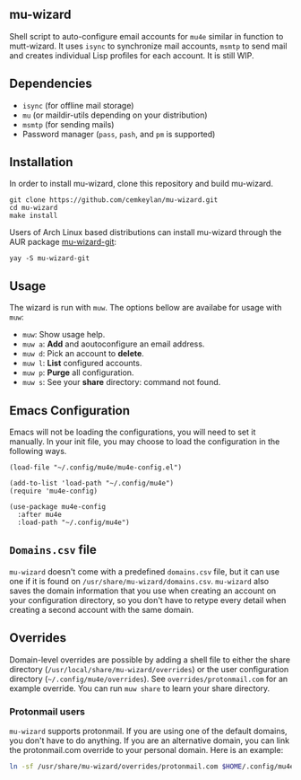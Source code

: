 ## mu-wizard
Shell script to auto-configure email accounts for `mu4e` similar in function to
mutt-wizard. It uses `isync` to synchronize mail accounts, `msmtp` to send mail
and creates individual Lisp profiles for each account. It is still WIP.

## Dependencies
* `isync` (for offline mail storage)
* `mu` (or maildir-utils depending on your distribution)
* `msmtp` (for sending mails)
* Password manager (`pass`, `pash`, and `pm` is supported)

## Installation
In order to install mu-wizard, clone this repository and build mu-wizard.

    git clone https://github.com/cemkeylan/mu-wizard.git
    cd mu-wizard
    make install

Users of Arch Linux based distributions can install mu-wizard through the AUR package [mu-wizard-git](https://aur.archlinux.org/packages/mu-wizard-git/):

    yay -S mu-wizard-git

## Usage
The wizard is run with `muw`. The options bellow are availabe for usage with `muw`:
- `muw`: Show usage help.
- `muw a`: **Add** and aoutoconfigure an email address.
- `muw d`: Pick an account to **delete**.
- `muw l`: **List** configured accounts.
- `muw p`: **Purge** all configuration.
- `muw s`: See your **share** directory: command not found.

## Emacs Configuration
Emacs will not be loading the configurations, you will need to set it manually.
In your init file, you may choose to load the configuration in the following
ways.

``` elisp
(load-file "~/.config/mu4e/mu4e-config.el")
```

``` elisp
(add-to-list 'load-path "~/.config/mu4e")
(require 'mu4e-config)
```

``` elisp
(use-package mu4e-config
  :after mu4e
  :load-path "~/.config/mu4e")
```

## `Domains.csv` file
`mu-wizard` doesn't come with a predefined `domains.csv` file, but it can use
one if it is found on `/usr/share/mu-wizard/domains.csv`. `mu-wizard` also saves
the domain information that you use when creating an account on your
configuration directory, so you don't have to retype every detail when creating
a second account with the same domain.

## Overrides
Domain-level overrides are possible by adding a shell file to either the share
directory (`/usr/local/share/mu-wizard/overrides`) or the user configuration
directory (`~/.config/mu4e/overrides`). See `overrides/protonmail.com` for an
example override. You can run `muw share` to learn your share directory.

### Protonmail users
`mu-wizard` supports protonmail. If you are using one of the default domains,
you don't have to do anything. If you are an alternative domain, you can link
the protonmail.com override to your personal domain. Here is an example:

``` sh
ln -sf /usr/share/mu-wizard/overrides/protonmail.com $HOME/.config/mu4e/overrides/example.com
```
